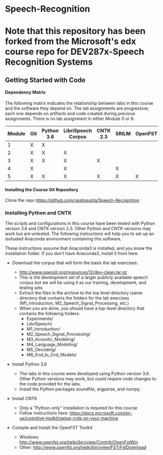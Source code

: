 # Speech-Recognition
# Note that this repository has been forked from the Microsoft's edx course repo for DEV287x-Speech Recognition Systems



## **Getting Started with Code**

#### Dependency Matrix

The following matrix indicates the relationship between labs in this course and the software they depend on. The lab assignments are progressive; each one depends on artifacts and code created during previous assignments. There is no lab assignment in either Module 0 or 6.

Module | Git | Python 3.6 | LibriSpeech Corpus | CNTK 2.3 | SRILM | OpenFST
------------ | ------------- |------------ | ------------- | ------------ | ------------- | ------------- 
1 | X | X |   |   |   |  
2 | X | X | X |   |   |  
3 | X | X | X | X |   |  
4 | X |   | X |   | X |  
5 | X | X | X | X | X | X 

#### Installing the Course Git Repository

Clone the repo https://github.com/rajatsgupta/Speech-Recognition

### Installing Python and CNTK
The scripts and configurations in this course have been tested with Python version 3.6 and CNTK version 2.3. Other Python and CNTK versions may work but are untested. The following instructions will help you to set up an isoloated Anaconda environment containing this software.

These instructions assume that Anaconda3 is installed, and you know the installation folder. If you don’t have Anaconda3, install it from here.

* Download the corpus that will form the basis the lab exercises:
  * http://www.openslr.org/resources/12/dev-clean.tar.gz
  * This is the development set of a larger publicly available speech corpus but we will be using it as our training, development, and testing sets
  * Extract the files in the archive to the top level directory (same directory that contains the folders for the lab exercises (M1_Introduction, M2_Speech_Signal_Processing, etc.)
  * When you are done, you should have a top-level directory that contains the following folders:
    * Experiments/
    * LibriSpeech/
    * M1_Introduction/
    * M2_Speech_Signal_Processing/
    * M3_Acoustic_Modeling/
    * M4_Language_Modeling/
    * M5_Decoding/
    * M6_End_to_End_Models/

* Install Python 3.6
  * The labs in this course were developed using Python version 3.6. Other Python versions may work, but could require code changes to the code provided for the labs.
  * Install the Python packages soundfile, argparse, and numpy.
* Install CNTK
  * Only a "Python-only" installation is required for this course
  * Follow instructions here: https://docs.microsoft.com/en-us/cognitive-toolkit/setup-cntk-on-your-machine
* Compile and Install the OpenFST Toolkit
  * Windows: http://www.openfst.org/twiki/bin/view/Contrib/OpenFstWin
  * Other: http://www.openfst.org/twiki/bin/view/FST/FstDownload
